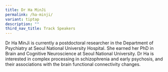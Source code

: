 ```yaml
---
title: Dr Ha MinJi
permalink: /ha-minji/
variant: tiptap
description: ""
third_nav_title: Track Speakers
---
```

<p>Dr Ha MinJi is currently a postdoctoral researcher in the Department of
Psychiatry at Seoul National University Hospital. She earned her PhD in
Brain and Cognitive Neuroscience at Seoul National University. Dr Ha is
interested in complex processing in schizophrenia and early psychosis,
and their associations with the brain functional connectivity changes.</p>
<p></p>